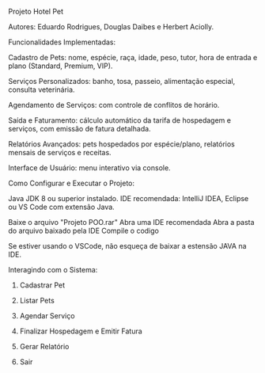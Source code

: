 Projeto Hotel Pet

Autores: Eduardo Rodrigues, Douglas Daibes e Herbert Aciolly.

Funcionalidades Implementadas:

Cadastro de Pets: nome, espécie, raça, idade, peso, tutor, hora de entrada e plano (Standard, Premium, VIP).

Serviços Personalizados: banho, tosa, passeio, alimentação especial, consulta veterinária.

Agendamento de Serviços: com controle de conflitos de horário.

Saída e Faturamento: cálculo automático da tarifa de hospedagem e serviços, com emissão de fatura detalhada.

Relatórios Avançados: pets hospedados por espécie/plano, relatórios mensais de serviços e receitas.

Interface de Usuário: menu interativo via console.


Como Configurar e Executar o Projeto:


Java JDK 8 ou superior instalado.
IDE recomendada: IntelliJ IDEA, Eclipse ou VS Code com extensão Java.

Baixe o arquivo "Projeto POO.rar"
Abra uma IDE recomendada 
Abra a pasta do arquivo baixado pela IDE 
Compile o codigo

Se estiver usando o VSCode, não esqueça de baixar a estensão JAVA na IDE.


Interagindo com o Sistema:


1. Cadastrar Pet

2. Listar Pets

3. Agendar Serviço

4. Finalizar Hospedagem e Emitir Fatura

5. Gerar Relatório

6. Sair







